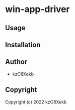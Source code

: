 # win-app-driver

## Usage

## Installation

## Author

* kzO8Xekb

## Copyright

Copyright (c) 2022 kzO8Xekb
